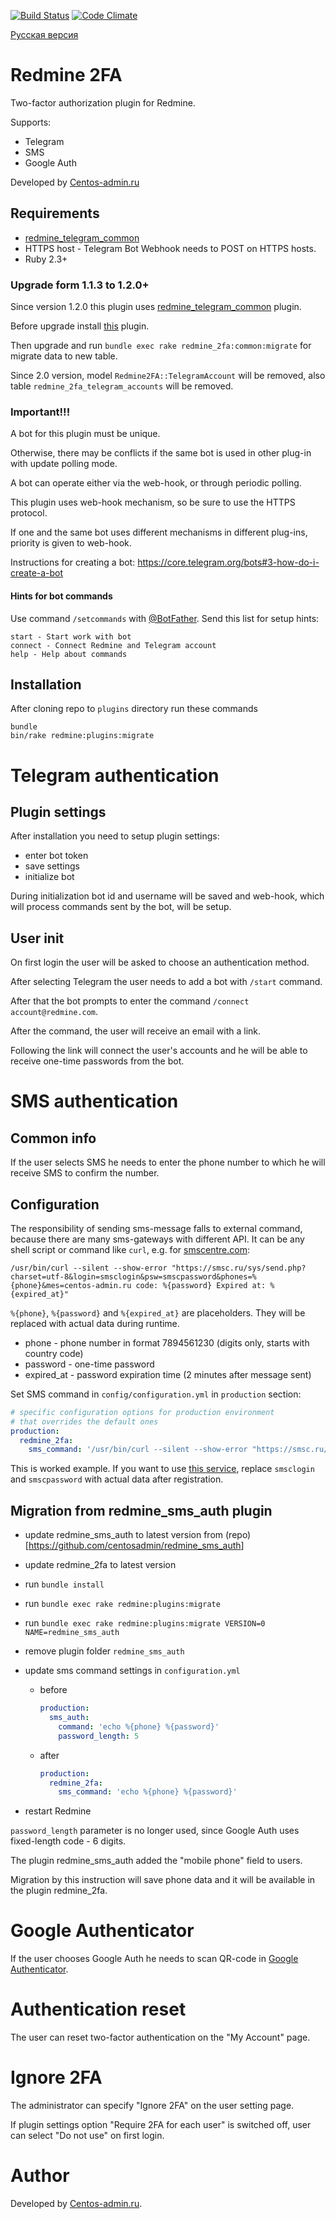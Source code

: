 [![Build Status](https://travis-ci.org/centosadmin/redmine_2fa.svg?branch=master)](https://travis-ci.org/centosadmin/redmine_2fa) [![Code Climate](https://codeclimate.com/github/centosadmin/redmine_2fa/badges/gpa.svg)](https://codeclimate.com/github/centosadmin/redmine_2fa)

[Русская версия](https://github.com/centosadmin/redmine_2fa/blob/master/README.ru.md)

# Redmine 2FA

Two-factor authorization plugin for Redmine.

Supports:

- Telegram
- SMS
- Google Auth

Developed by [Centos-admin.ru](https://centos-admin.ru/)

## Requirements

- [redmine_telegram_common](https://github.com/centosadmin/redmine_telegram_common)
- HTTPS host - Telegram Bot Webhook needs to POST on HTTPS hosts.
- Ruby 2.3+

### Upgrade form 1.1.3 to 1.2.0+

Since version 1.2.0 this plugin uses [redmine_telegram_common](https://github.com/centosadmin/redmine_telegram_common) plugin.

Before upgrade install [this](https://github.com/centosadmin/redmine_telegram_common) plugin.

Then upgrade and run `bundle exec rake redmine_2fa:common:migrate` for migrate data to new table.

Since 2.0 version, model `Redmine2FA::TelegramAccount` will be removed, also table `redmine_2fa_telegram_accounts` will be removed.

### Important!!!

A bot for this plugin must be unique.

Otherwise, there may be conflicts if the same bot is used in other plug-in with update polling mode.

A bot can operate either via the web-hook, or through periodic polling.

This plugin uses web-hook mechanism, so be sure to use the HTTPS protocol.

If one and the same bot uses different mechanisms in different plug-ins, priority is given to web-hook.

Instructions for creating a bot: <https://core.telegram.org/bots#3-how-do-i-create-a-bot>

#### Hints for bot commands

Use command `/setcommands` with [@BotFather](https://telegram.me/botfather). Send this list for setup hints:

```
start - Start work with bot
connect - Connect Redmine and Telegram account
help - Help about commands
```

## Installation

After cloning repo to `plugins` directory run these commands

```
bundle
bin/rake redmine:plugins:migrate
```

# Telegram authentication

## Plugin settings

After installation you need to setup plugin settings:

- enter bot token
- save settings
- initialize bot

During initialization bot id and username will be saved and web-hook, which will process commands sent by the bot, will be setup.

## User init

On first login the user will be asked to choose an authentication method.

After selecting Telegram the user needs to add a bot with `/start` command.

After that the bot prompts to enter the command `/connect account@redmine.com`.

After the command, the user will receive an email with a link.

Following the link will connect the user's accounts and he will be able to receive one-time passwords from the bot.

# SMS authentication

## Common info

If the user selects SMS he needs to enter the phone number to which he will receive SMS to confirm the number.

## Configuration

The responsibility of sending sms-message falls to external command, because there are many sms-gateways with different API. It can be any shell script or command like `curl`, e.g. for [smscentre.com](http://smscentre.com/reg/?AD306203):

```
/usr/bin/curl --silent --show-error "https://smsc.ru/sys/send.php?charset=utf-8&login=smsclogin&psw=smscpassword&phones=%{phone}&mes=centos-admin.ru code: %{password} Expired at: %{expired_at}"
```

`%{phone}`, `%{password}` and `%{expired_at}` are placeholders. They will be replaced with actual data during runtime.

- phone - phone number in format 7894561230 (digits only, starts with country code)
- password - one-time password
- expired_at - password expiration time (2 minutes after message sent)

Set SMS command in `config/configuration.yml` in `production` section:

```yaml
# specific configuration options for production environment
# that overrides the default ones
production:
  redmine_2fa:
    sms_command: '/usr/bin/curl --silent --show-error "https://smsc.ru/sys/send.php?charset=utf-8&login=smsclogin&psw=smscpassword&phones=%{phone}&mes=centos-admin.ru code: %{password} Expired at: %{expired_at}"'
```

This is worked example. If you want to use [this service](http://smscentre.com/reg/?AD306203), replace `smsclogin` and `smscpassword` with actual data after registration.

## Migration from redmine_sms_auth plugin

- update redmine_sms_auth to latest version from (repo)[<https://github.com/centosadmin/redmine_sms_auth>]
- update redmine_2fa to latest version
- run `bundle install`
- run `bundle exec rake redmine:plugins:migrate`
- run `bundle exec rake redmine:plugins:migrate VERSION=0 NAME=redmine_sms_auth`
- remove plugin folder `redmine_sms_auth`
- update sms command settings in `configuration.yml`

  - before

    ```yaml
    production:
      sms_auth:
        command: 'echo %{phone} %{password}'
        password_length: 5
    ```

  - after

    ```yaml
    production:
      redmine_2fa:
        sms_command: 'echo %{phone} %{password}'
    ```

- restart Redmine

`password_length` parameter is no longer used, since Google Auth uses fixed-length code - 6 digits.

The plugin redmine_sms_auth added the "mobile phone" field to users.

Migration by this instruction will save phone data and it will be available in the plugin redmine_2fa.

# Google Authenticator

If the user chooses Google Auth he needs to scan QR-code in [Google Authenticator](https://support.google.com/accounts/answer/1066447).

# Authentication reset

The user can reset two-factor authentication on the "My Account" page.

# Ignore 2FA

The administrator can specify "Ignore 2FA" on the user setting page.

If plugin settings option "Require 2FA for each user" is switched off, user can select "Do not use" on first login.

# Author

Developed by [Centos-admin.ru](https://centos-admin.ru/).
